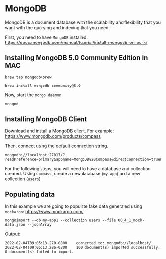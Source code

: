 # MongoDB
MongoDB is a document database with the scalability and flexibility that you want with the querying and indexing that you need.

First, you need to have `MongoDB` installed.
https://docs.mongodb.com/manual/tutorial/install-mongodb-on-os-x/


## Installing MongoDB 5.0 Community Edition in MAC

```shell
brew tap mongodb/brew

brew install mongodb-community@5.0
```

Now, start the `mongo daemon`

```
mongod
```

## Installing MongoDB Client

Download and install a MongoDB client. For example: https://www.mongodb.com/products/compass

Then, connect using the default connection string.
```
mongodb://localhost:27017/?readPreference=primary&appname=MongoDB%20Compass&directConnection=true&ssl=false
```

For the following steps, you will need to have a database and collection created.
Using `Compass`, create a new database (`my-app`) and a new collection (`users`).

## Populating data

In this example we are going to populate fake data generated using `mockaroo`: https://www.mockaroo.com/

```shell
mongoimport --db my-app1 --collection users --file 00_4_1_mock-data.json --jsonArray
```

Output: 
```
2022-02-04T09:05:13.270-0800	connected to: mongodb://localhost/
2022-02-04T09:05:13.286-0800	100 document(s) imported successfully. 0 document(s) failed to import.
```